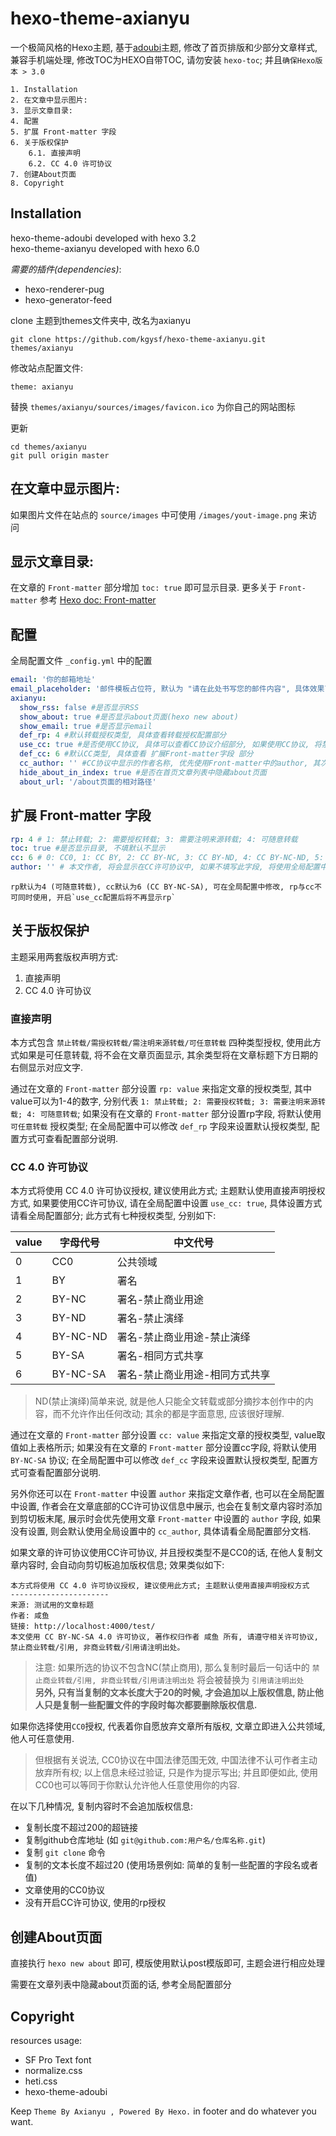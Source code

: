 # hexo-theme-axianyu

一个极简风格的Hexo主题, 基于[adoubi](https://github.com/shinux/hexo-theme-adoubi)主题, 修改了首页排版和少部分文章样式, 兼容手机端处理, 修改TOC为HEXO自带TOC, 请勿安装 `hexo-toc`; 并且`确保Hexo版本 > 3.0`

    1. Installation
    2. 在文章中显示图片:
    3. 显示文章目录:
    4. 配置
    5. 扩展 Front-matter 字段
    6. 关于版权保护
        6.1. 直接声明
        6.2. CC 4.0 许可协议
    7. 创建About页面
    8. Copyright


## Installation

hexo-theme-adoubi developed with hexo 3.2  
hexo-theme-axianyu developed with hexo 6.0  

*需要的插件(dependencies)*:

- hexo-renderer-pug
- hexo-generator-feed

clone 主题到themes文件夹中, 改名为axianyu

    git clone https://github.com/kgysf/hexo-theme-axianyu.git themes/axianyu

修改站点配置文件:

    theme: axianyu

替换 `themes/axianyu/sources/images/favicon.ico` 为你自己的网站图标

更新

    cd themes/axianyu
    git pull origin master


## 在文章中显示图片:

如果图片文件在站点的 `source/images` 中可使用 `/images/yout-image.png` 来访问

## 显示文章目录:

在文章的 `Front-matter` 部分增加 `toc: true` 即可显示目录. 更多关于 `Front-matter` 参考 [Hexo doc: Front-matter](https://hexo.io/zh-cn/docs/front-matter)

## 配置
全局配置文件 `_config.yml` 中的配置

```yml
email: '你的邮箱地址'
email_placeholder: '邮件模板占位符, 默认为 "请在此处书写您的邮件内容", 具体效果可在任意文章页面点击顶部email查看'
axianyu:
  show_rss: false #是否显示RSS
  show_about: true #是否显示about页面(hexo new about)
  show_email: true #是否显示email
  def_rp: 4 #默认转载授权类型, 具体查看转载授权配置部分
  use_cc: true #是否使用CC协议, 具体可以查看CC协议介绍部分, 如果使用CC协议, 将禁用rp授权类型显示 (如果你实在搞不懂就设置false, 然后使用rp就行了)
  def_cc: 6 #默认CC类型, 具体查看 扩展Front-matter字段 部分 
  cc_author: '' #CC协议中显示的作者名称, 优先使用Front-matter中的author, 其次为此配置
  hide_about_in_index: true #是否在首页文章列表中隐藏about页面
  about_url: '/about页面的相对路径'
```

## 扩展 Front-matter 字段

``` yml
rp: 4 # 1: 禁止转载; 2: 需要授权转载; 3: 需要注明来源转载; 4: 可随意转载
toc: true #是否显示目录, 不填默认不显示
cc: 6 # 0: CC0, 1: CC BY, 2: CC BY-NC, 3: CC BY-ND, 4: CC BY-NC-ND, 5: CC BY-SA, 6: CC BY-NC-SA
author: '' # 本文作者, 将会显示在CC许可协议中, 如果不填写此字段, 将使用全局配置中的cc_author
```  
    rp默认为4 (可随意转载), cc默认为6 (CC BY-NC-SA), 可在全局配置中修改, rp与cc不可同时使用, 开启`use_cc配置后将不再显示rp`  



## 关于版权保护

主题采用两套版权声明方式:
 1. 直接声明
 2. CC 4.0 许可协议

### 直接声明
本方式包含 `禁止转载/需授权转载/需注明来源转载/可任意转载` 四种类型授权, 使用此方式如果是可任意转载, 将不会在文章页面显示, 其余类型将在文章标题下方日期的右侧显示对应文字. 

通过在文章的 `Front-matter` 部分设置 `rp: value` 来指定文章的授权类型, 其中value可以为1-4的数字, 分别代表 `1: 禁止转载; 2: 需要授权转载; 3: 需要注明来源转载; 4: 可随意转载`; 如果没有在文章的 `Front-matter` 部分设置rp字段, 将默认使用 `可任意转载` 授权类型; 在全局配置中可以修改 `def_rp` 字段来设置默认授权类型, 配置方式可查看配置部分说明.

### CC 4.0 许可协议
本方式将使用 CC 4.0 许可协议授权, 建议使用此方式; 主题默认使用直接声明授权方式, 如果要使用CC许可协议, 请在全局配置中设置 `use_cc: true`, 具体设置方式请看全局配置部分; 此方式有七种授权类型, 分别如下:

| value | 字母代号 | 中文代号 |
| ----- | ----- | ----- |
| 0 | CC0 | 公共领域 |
| 1 | BY | 署名 |
| 2 | BY-NC | 署名-禁止商业用途 |
| 3 | BY-ND | 署名-禁止演绎 |
| 4 | BY-NC-ND | 署名-禁止商业用途-禁止演绎 |
| 5 | BY-SA | 署名-相同方式共享 |
| 6 | BY-NC-SA | 署名-禁止商业用途-相同方式共享 |

> ND(禁止演绎)简单来说, 就是他人只能全文转载或部分摘抄本创作中的内容，而不允许作出任何改动; 其余的都是字面意思, 应该很好理解.

通过在文章的 `Front-matter` 部分设置 `cc: value` 来指定文章的授权类型, value取值如上表格所示; 如果没有在文章的 `Front-matter` 部分设置cc字段, 将默认使用 `BY-NC-SA` 协议; 在全局配置中可以修改 `def_cc` 字段来设置默认授权类型, 配置方式可查看配置部分说明.

另外你还可以在 `Front-matter` 中设置 `author` 来指定文章作者, 也可以在全局配置中设置, 作者会在文章底部的CC许可协议信息中展示, 也会在复制文章内容时添加到剪切板末尾, 展示时会优先使用文章 `Front-matter` 中设置的 `author` 字段, 如果没有设置, 则会默认使用全局设置中的 `cc_author`, 具体请看全局配置部分文档.

如果文章的许可协议使用CC许可协议, 并且授权类型不是CC0的话, 在他人复制文章内容时, 会自动向剪切板追加版权信息; 效果类似如下:

    本方式将使用 CC 4.0 许可协议授权, 建议使用此方式; 主题默认使用直接声明授权方式
    ----------------------
    来源: 测试用的文章标题
    作者: 咸鱼
    链接: http://localhost:4000/test/
    本文使用 CC BY-NC-SA 4.0 许可协议, 著作权归作者 咸鱼 所有, 请遵守相关许可协议, 禁止商业转载/引用, 非商业转载/引用请注明出处。

> 注意: 如果所选的协议不包含NC(禁止商用), 那么复制时最后一句话中的 `禁止商业转载/引用, 非商业转载/引用请注明出处` 将会被替换为 `引用请注明出处`   
> **另外, 只有当复制的文本长度大于20的时候, 才会追加以上版权信息, 防止他人只是复制一些配置文件的字段时每次都要删除版权信息.**

如果你选择使用`CC0`授权, 代表着你自愿放弃文章所有版权, 文章立即进入公共领域, 他人可任意使用. 

> 但根据有关说法, CC0协议在中国法律范围无效, 中国法律不认可作者主动放弃所有权; 以上信息未经过验证, 只是作为提示写出; 并且即便如此, 使用CC0也可以等同于你默认允许他人任意使用你的内容.

在以下几种情况, 复制内容时不会追加版权信息:
 - 复制长度不超过200的超链接
 - 复制github仓库地址 (如 `git@github.com:用户名/仓库名称.git`)
 - 复制 `git clone` 命令
 - 复制的文本长度不超过20 (使用场景例如: 简单的复制一些配置的字段名或者值)
 - 文章使用的CC0协议
 - 没有开启CC许可协议, 使用的rp授权


## 创建About页面

直接执行 `hexo new about` 即可, 模版使用默认post模版即可, 主题会进行相应处理

需要在文章列表中隐藏about页面的话, 参考全局配置部分

  
## Copyright

resources usage:

- SF Pro Text font
- normalize.css
- heti.css
- hexo-theme-adoubi

Keep `Theme By Axianyu , Powered By Hexo.` in footer and do whatever you want.
